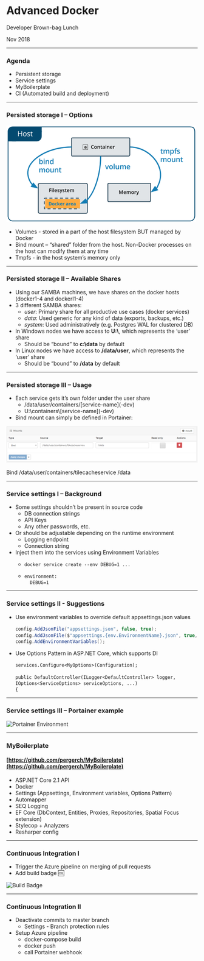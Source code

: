 # Advanced Docker

Developer Brown-bag Lunch

Nov 2018

---

### Agenda

- Persistent storage
- Service settings
- MyBoilerplate
- CI (Automated build and deployment)

---

### Persisted storage I – Options 

![](docs/docker-storage.png "Docker Storage")

- Volumes - stored in a part of the host filesystem BUT managed by Docker
- Bind mount – “shared” folder from the host. Non-Docker processes on the host can modify them at any time
- Tmpfs - in the host system’s memory only

---

### Persisted storage II – Available Shares

- Using our SAMBA machines, we have shares on the docker hosts (docker1-4 and dockerl1-4)
- 3 different SAMBA shares:
  - _user_: Primary share for all productive use cases (docker services)
  - _data_: Used generic for any kind of data (exports, backups, etc.)
  - _system_: Used administratively (e.g. Postgres WAL for clustered DB)
- In Windows nodes we have access to __U:\\__, which represents the ‘user’ share
  - Should be “bound” to __c:\data__ by default
- In Linux nodes we have access to __/data/user__, which represents the ‘user’ share
  - Should be “bound” to __/data__ by default

---

### Persisted storage III – Usage 

- Each service gets it’s own folder under the user share
  - /data/user/containers/\[service-name](-dev)
  - U:\containers\\\[service-name](-dev)
- Bind mount can simply be defined in Portainer:

![](docs/portainer-mount.png "Portainer Mount")

Bind /data/user/containers/tilecacheservice /data

---

### Service settings I – Background

- Some settings shouldn’t be present in source code
  - DB connection strings
  - API Keys
  - Any other passwords, etc.
- Or should be adjustable depending on the runtime environment
  - Logging endpoint
  - Connection string
- Inject them into the services using Environment Variables
  - ```
	docker service create --env DEBUG=1 ...
	```
  - ```
	environment:
	  DEBUG=1
	```
	
---

### Service settings II - Suggestions

- Use environment variables to override default appsettings.json values
  ```csharp
  config.AddJsonFile("appsettings.json", false, true);
  config.AddJsonFile($"appsettings.{env.EnvironmentName}.json", true, true);
  config.AddEnvironmentVariables();
	```

- Use Options Pattern in ASP.NET Core, which supports DI
  ```
  services.Configure<MyOptions>(Configuration);

  public DefaultController(ILogger<DefaultController> logger, IOptions<ServiceOptions> serviceOptions, ...) 
  { 
  ```

---

### Service settings III – Portainer example

![](docs/portainer-environment.png "Portainer Environment")

---

### MyBoilerplate

#### [https://github.com/pergerch/MyBoilerplate](https://github.com/pergerch/MyBoilerplate)

- ASP.NET Core 2.1 API
- Docker
- Settings (Appsettings, Environment variables, Options Pattern)
- Automapper
- SEQ Logging
- EF Core (DbContext, Entities, Proxies, Repositories, Spatial Focus extension)
- Stylecop + Analyzers
- Resharper config

---

### Continuous Integration I

- Trigger the Azure pipeline on merging of pull requests
- Add build badge :cool:

![](docs/badge.png "Build Badge")

---

### Continuous Integration II

- Deactivate commits to master branch
  - Settings - Branch protection rules
- Setup Azure pipeline
  - docker-compose build
  - docker push
  - call Portainer webhook
